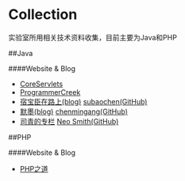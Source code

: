 Collection
==========

实验室所用相关技术资料收集，目前主要为Java和PHP

##Java

####Website & Blog

* [CoreServlets](http://coreservlets.com/)
* [ProgrammerCreek](http://www.programcreek.com/)
* [宿宝臣在路上(blog)](http://dz.sdut.edu.cn/blog/subaochen/) [subaochen(GitHub)](https://github.com/subaochen)
* [默墨(blog)](http://chenmingang.diandian.com/) [chenmingang(GitHub)](https://github.com/chenmingang)
* [司青的专栏](http://blog.csdn.net/neosmith) [Neo Smith(GitHub)](https://github.com/wanghongfei)

##PHP

####Website & Blog

* [PHP之道](http://wulijun.github.io/php-the-right-way/)